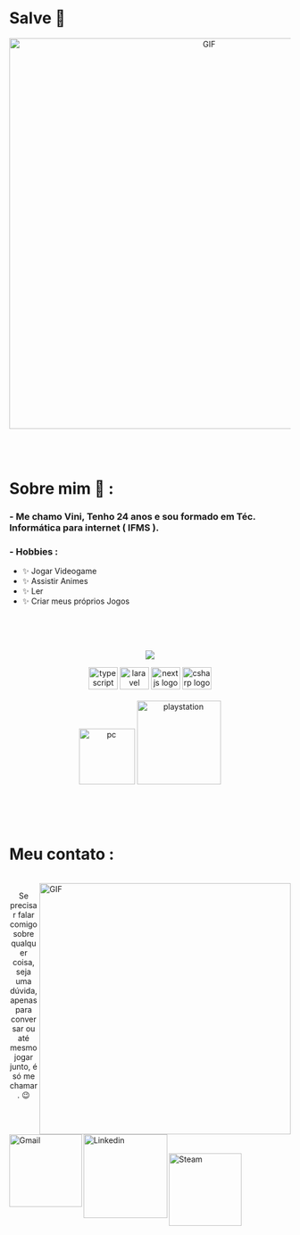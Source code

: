 # Salve 👋

<div align="center">
<img hight="300" width="700" alt="GIF" align="center" src="https://cdnb.artstation.com/p/assets/images/images/043/940/677/large/dao-trong-le-6.jpg?1638685801">
</div>

</br>
</br>
</br>

# Sobre mim 💬 :

### - Me chamo Vini, Tenho 24 anos e sou formado em Téc. Informática para internet ( IFMS ).

### - Hobbies : 
- ✨ Jogar Videogame
- ✨ Assistir Animes
- ✨ Ler
- ✨ Criar meus próprios Jogos

</br>
</br>
</br>

<p align="center" >  
  <a href="https://github.com/devmarcosv/github-readme-stats"> 
<img  src="https://github-readme-stats.vercel.app/api?username=devmarcosv&&show_icons=true&theme=radical"/>
  </a>
  </p>

  <p align="center">

<!-- For more icons please follow  https://github.com/MikeCodesDotNET/ColoredBadges -->
<img src="https://cdn.jsdelivr.net/gh/devicons/devicon/icons/typescript/typescript-original.svg" height="40" width="52" alt="typescript logo"  />
<img src="https://cdn.jsdelivr.net/gh/devicons/devicon/icons/laravel/laravel-original.svg" height="40" width="52" alt="laravel logo"  />
<img src="https://cdn.jsdelivr.net/gh/devicons/devicon/icons/nextjs/nextjs-original.svg" height="40" width="52" alt="nextjs logo"  />
<img src="https://cdn.jsdelivr.net/gh/devicons/devicon/icons/csharp/csharp-original.svg" height="40" width="52" alt="csharp logo"  />


</br>
</br>
<img src="https://github.com/Xx-Ashutosh-xX/Xx-Ashutosh-xX/blob/master/assets/icons/pc.png" alt="pc" width="100" hight="50">
<img src="https://github.com/Xx-Ashutosh-xX/Xx-Ashutosh-xX/blob/master/assets/icons/playstation@3x.png" alt="playstation" width="150" hight="50">
</p>
</br>
</br>
</br>

# Meu contato :

<p>
 </br>


<img hight="320" width="450" align="right" alt="GIF" src="https://github.com/Xx-Ashutosh-xX/Xx-Ashutosh-xX/blob/master/assets/93195.gif">
<p align="center"> Se precisar falar comigo sobre qualquer coisa, seja uma dúvida, apenas para conversar ou até mesmo jogar junto, é só me chamar. 😉
</p>
</br>
<a href="devmarcosvinicius@gmail.com">
 <img align="left" alt="Gmail" width="130" hight="100" src="https://github.com/Xx-Ashutosh-xX/Xx-Ashutosh-xX/blob/master/assets/icons/gmail.png" />
</a>
<a href="https://www.linkedin.com/in/marcos-vin%C3%ADcius-da-silva-santos-050973191/">
  <img align="left" alt="Linkedin" width="150" hight="100" src="https://github.com/Xx-Ashutosh-xX/Xx-Ashutosh-xX/blob/master/assets/icons/linkedin.png" />
</br>
</br>
</br>
</a>
<a href="https://steamcommunity.com/profiles/76561198182224539/">
  <img align="left" alt="Steam" width="130" hight="100" src="https://github.com/Xx-Ashutosh-xX/Xx-Ashutosh-xX/blob/master/assets/icons/steam.png" />
</a>
 </p>
 

</br>
</br>
</br>
</br>
</br>
</br>
</br>
